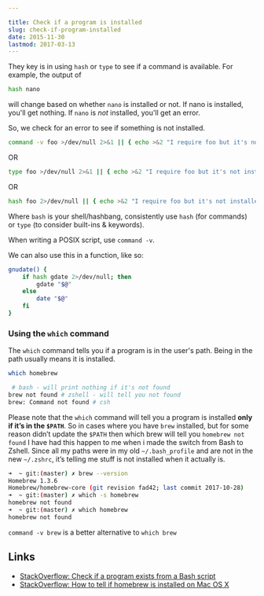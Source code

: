 ```yaml
---

title: Check if a program is installed
slug: check-if-program-installed
date: 2015-11-30
lastmod: 2017-03-13
---
```


They key is in using `hash` or `type` to see if a command is available. For example, the output of 

```bash
hash nano
```

will change based on whether `nano` is installed or not. If nano is installed, you'll get nothing. If `nano` is _not_ installed, you'll get an error.

So, we check for an error to see if something is not installed.

```bash
command -v foo >/dev/null 2>&1 || { echo >&2 "I require foo but it's not installed.  Aborting."; exit 1; }
```

OR

```bash
type foo >/dev/null 2>&1 || { echo >&2 "I require foo but it's not installed.  Aborting."; exit 1; }
```

OR

```bash
hash foo 2>/dev/null || { echo >&2 "I require foo but it's not installed.  Aborting."; exit 1; }
```

Where `bash` is your shell/hashbang, consistently use `hash` (for commands) or `type` (to consider built-ins & keywords).

When writing a POSIX script, use `command -v`.

We can also use this in a function, like so:

```bash
gnudate() {
    if hash gdate 2>/dev/null; then
        gdate "$@"
    else
        date "$@"
    fi
}
```

### Using the `which` command

The `which` command tells you if a program is in the user's path. Being in the path usually means it is installed.

```bash
which homebrew
```

```bash
 # bash - will print nothing if it's not found
brew not found # zshell - will tell you not found
brew: Command not found # csh
```

Please note that the `which` command will tell you a program is installed **only if it’s in the `$PATH`**. So in cases where you have `brew` installed, but for some reason didn’t update the `$PATH` then which brew will tell you `homebrew not found`
I have had this happen to me when i made the switch from Bash to Zshell. Since all my paths were in my old `~/.bash_profile` and are not in the new `~/.zshrc`, it’s telling me stuff is not installed when it actually is.

```bash
➜  ~ git:(master) ✗ brew --version
Homebrew 1.3.6
Homebrew/homebrew-core (git revision fad42; last commit 2017-10-28)
➜  ~ git:(master) ✗ which -s homebrew
homebrew not found
➜  ~ git:(master) ✗ which homebrew
homebrew not found
```

`command -v brew` is a better alternative to `which brew`

Links
---

- [StackOverflow: Check if a program exists from a Bash script](http://stackoverflow.com/questions/592620/check-if-a-program-exists-from-a-bash-script)
- [StackOverflow: How to tell if homebrew is installed on Mac OS X](https://stackoverflow.com/a/21655733/890814)